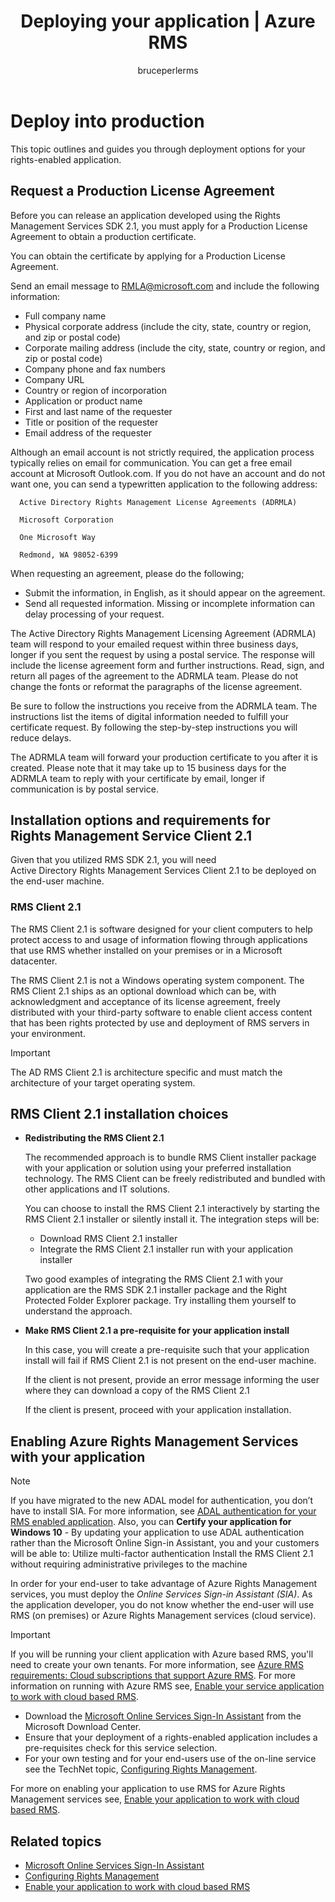 ﻿---
# required metadata

title: Deploying your application | Azure RMS
description: This topic outlines and guides you through deployment options for your rights-enabled application
keywords:
author: bruceperlerms
manager: mbaldwin
ms.date: 04/28/2016
ms.topic: article
ms.prod: azure
ms.service: rights-management
ms.technology: techgroup-identity
ms.assetid: 4B785564-6839-49ED-A243-E2A6DFF88B2E
# optional metadata

#ROBOTS:
audience: developer
#ms.devlang:
ms.reviewer: shubhamp
ms.suite: ems
#ms.tgt_pltfrm:
#ms.custom:

---

# Deploy into production


This topic outlines and guides you through deployment options for your rights-enabled application.

## Request a Production License Agreement

 Before you can release an application developed using the Rights Management Services SDK 2.1, you must apply for a Production License Agreement to obtain a production certificate.

You can obtain the certificate by applying for a Production License Agreement.

Send an email message to [RMLA@microsoft.com](mailto:rmla@microsoft.com) and include the following information:

- Full company name
- Physical corporate address (include the city, state, country or region, and zip or postal code)
- Corporate mailing address (include the city, state, country or region, and zip or postal code)
- Company phone and fax numbers
- Company URL
- Country or region of incorporation
- Application or product name
- First and last name of the requester
- Title or position of the requester
- Email address of the requester

Although an email account is not strictly required, the application process typically relies on email for communication. You can get a free email account at Microsoft Outlook.com. If you do not have an account and do not want one, you can send a typewritten application to the following address:

      Active Directory Rights Management License Agreements (ADRMLA)

      Microsoft Corporation

      One Microsoft Way

      Redmond, WA 98052-6399

When requesting an agreement, please do the following;
- Submit the information, in English, as it should appear on the agreement.
- Send all requested information. Missing or incomplete information can delay processing of your request.

The Active Directory Rights Management Licensing Agreement (ADRMLA) team will respond to your emailed request within three business days, longer if you sent the request by using a postal service. The response will include the license agreement form and further instructions. Read, sign, and return all pages of the agreement to the ADRMLA team. Please do not change the fonts or reformat the paragraphs of the license agreement.

Be sure to follow the instructions you receive from the ADRMLA team. The instructions list the items of digital information needed to fulfill your certificate request. By following the step-by-step instructions you will reduce delays.

The ADRMLA team will forward your production certificate to you after it is created. Please note that it may take up to 15 business days for the ADRMLA team to reply with your certificate by email, longer if communication is by postal service.


## Installation options and requirements for Rights Management Service Client 2.1

Given that you utilized RMS SDK 2.1, you will need Active Directory Rights Management Services Client 2.1 to be deployed on the end-user machine.

### RMS Client 2.1

The RMS Client 2.1 is software designed for your client computers to help protect access to and usage of information flowing through applications that use RMS whether installed on your premises or in a Microsoft datacenter.

The RMS Client 2.1 is not a Windows operating system component. The RMS Client 2.1 ships as an optional download which can be, with acknowledgment and acceptance of its license agreement, freely distributed with your third-party software to enable client access content that has been rights protected by use and deployment of RMS servers in your environment.


> [!IMPORTANT]
> The AD RMS Client 2.1 is architecture specific and must match the architecture of your target operating system.


## RMS Client 2.1 installation choices

-   **Redistributing the RMS Client 2.1**

    The recommended approach is to bundle RMS Client installer package with your application or solution using your preferred installation technology. The RMS Client can be freely redistributed and bundled with other applications and IT solutions.

    You can choose to install the RMS Client 2.1 interactively by starting the RMS Client 2.1 installer or silently install it. The integration steps will be:

    -   Download RMS Client 2.1 installer
    -   Integrate the RMS Client 2.1 installer run with your application installer

    Two good examples of integrating the RMS Client 2.1 with your application are the RMS SDK 2.1 installer package and the Right Protected Folder Explorer package. Try installing them yourself to understand the approach.

-   **Make RMS Client 2.1 a pre-requisite for your application install**

    In this case, you will create a pre-requisite such that your application install will fail if RMS Client 2.1 is not present on the end-user machine.

    If the client is not present, provide an error message informing the user where they can download a copy of the RMS Client 2.1

    If the client is present, proceed with your application installation.

## Enabling Azure Rights Management Services with your application

> [!NOTE]
> If you have migrated to the new ADAL model for authentication, you don’t have to install SIA. For more information, see [ADAL authentication for your RMS enabled application](adal-auth.md).
> Also, you can **Certify your application for Windows 10** - By updating your application to use ADAL authentication rather than the Microsoft Online Sign-in Assistant, you and your customers will be able to:
> Utilize multi-factor authentication
> Install the RMS Client 2.1 without requiring administrative privileges to the machine


In order for your end-user to take advantage of Azure Rights Management services, you must deploy the *Online Services Sign-in Assistant (SIA)*. As the application developer, you do not know whether the end-user will use RMS (on premises) or Azure Rights Management services (cloud service).


> [!IMPORTANT]
> If you will be running your client application with Azure based RMS, you'll need to create your own tenants. For more information, see [Azure RMS requirements: Cloud subscriptions that support Azure RMS](../get-started/requirements-subscriptions.md).
> For more information on running with Azure RMS see, [Enable your service application to work with cloud based RMS](how-to-use-file-api-with-aadrm-cloud.md).

-   Download the [Microsoft Online Services Sign-In Assistant](http://www.microsoft.com/en-us/download/details.aspx?id=28177) from the Microsoft Download Center.
-   Ensure that your deployment of a rights-enabled application includes a pre-requisites check for this service selection.
-   For your own testing and for your end-users use of the on-line service see the TechNet topic, [Configuring Rights Management](https://TechNet.Microsoft.Com/en-us/library/jj585002.aspx).

For more on enabling your application to use RMS for Azure Rights Management services see, [Enable your application to work with cloud based RMS](how-to-use-file-api-with-aadrm-cloud.md).

## Related topics

* [Microsoft Online Services Sign-In Assistant](http://www.microsoft.com/en-us/download/details.aspx?id=28177)
* [Configuring Rights Management](https://TechNet.Microsoft.Com/en-us/library/jj585002.aspx)
* [Enable your application to work with cloud based RMS](how-to-use-file-api-with-aadrm-cloud.md)
 

 
